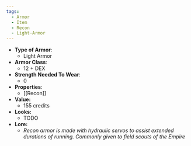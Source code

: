 ```yaml
---
tags:
  - Armor
  - Item
  - Recon
  - Light-Armor
---
```

* __Type of Armor__:
	* Light Armor
* __Armor Class__:
	* 12 + DEX
* __Strength Needed To Wear__:
	* 0
* __Properties__:
	* [[Recon]]
* **Value:**
	* 155 credits
* **Looks:**
	* TODO
* **Lore:**
	* *Recon armor is made with hydraulic servos to assist extended durations of running. Commonly given to field scouts of the Empire*



